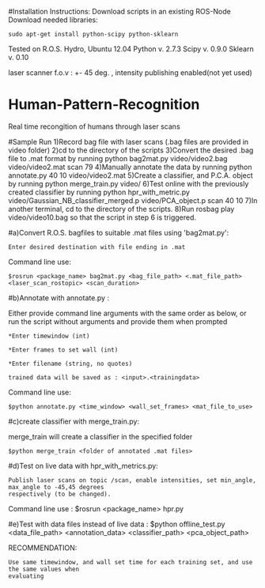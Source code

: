 #Installation Instructions:
Download scripts in an existing ROS-Node
Download needed libraries:

	sudo apt-get install python-scipy python-sklearn

Tested on R.O.S. Hydro, Ubuntu 12.04
Python v. 2.7.3
Scipy v. 0.9.0 
Sklearn v. 0.10

laser scanner f.o.v : +- 45 deg. , intensity publishing enabled(not yet used)

# Human-Pattern-Recognition
Real time recongition of humans through laser scans

#Sample Run
	1)Record bag file with laser scans (.bag files are provided in video folder)
	2)cd to the directory of the scripts
	3)Convert the desired .bag file to .mat format by running python bag2mat.py video/video2.bag video/video2.mat scan 79
	4)Manually annotate the data by running python annotate.py 40 10 video/video2.mat
	5)Create a classifier, and P.C.A. object by running python merge_train.py video/
	6)Test online with the previously created classifier by running python hpr_with_metric.py video/Gaussian_NB_classifier_merged.p video/PCA_object.p scan 40 10
	7)In another terminal, cd to the directory of the scripts.
	8)Run rosbag play video/video10.bag so that the script in step 6 is triggered.
	
#a)Convert R.O.S. bagfiles to suitable .mat files using 'bag2mat.py':

	Enter desired destination with file ending in .mat
	
Command line use:

	$rosrun <package_name> bag2mat.py <bag_file_path> <.mat_file_path> <laser_scan_rostopic> <scan_duration>

#b)Annotate with annotate.py :

Either provide command line arguments with the same order as below, or run the script without arguments and provide them when prompted

	*Enter timewindow (int)
	
	*Enter frames to set wall (int)
	
	*Enter filename (string, no quotes)
	
	trained data will be saved as : <input>.<trainingdata>
	

Command line use:

	$python annotate.py <time_window> <wall_set_frames> <mat_file_to_use>

#c)create classifier with merge_train.py:

merge_train will create a classifier in the specified folder

	$python merge_train <folder of annotated .mat files>
	
#d)Test on live data with hpr_with_metrics.py:

	Publish laser scans on topic /scan, enable intensities, set min_angle, max_angle to -45,45 degrees
	respectively (to be changed).
	
Command line use :
	$rosrun <package_name> hpr.py <classifier object path> <pca objec path> <laserscan topic> <timewindow in frames> <maximum scan range>

#e)Test with data files instead of live data :
	$python offline_test.py <data_file_path> <annotation_data> <classifier_path> <pca_object_path> <timewindow> <frames for walls>

RECOMMENDATION:

	Use same timewindow, and wall set time for each training set, and use the same values when
	evaluating
    
